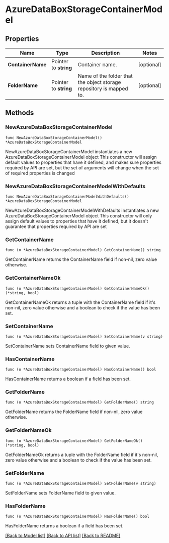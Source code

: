 # AzureDataBoxStorageContainerModel

## Properties

Name | Type | Description | Notes
------------ | ------------- | ------------- | -------------
**ContainerName** | Pointer to **string** | Container name. | [optional] 
**FolderName** | Pointer to **string** | Name of the folder that the object storage repository is mapped to. | [optional] 

## Methods

### NewAzureDataBoxStorageContainerModel

`func NewAzureDataBoxStorageContainerModel() *AzureDataBoxStorageContainerModel`

NewAzureDataBoxStorageContainerModel instantiates a new AzureDataBoxStorageContainerModel object
This constructor will assign default values to properties that have it defined,
and makes sure properties required by API are set, but the set of arguments
will change when the set of required properties is changed

### NewAzureDataBoxStorageContainerModelWithDefaults

`func NewAzureDataBoxStorageContainerModelWithDefaults() *AzureDataBoxStorageContainerModel`

NewAzureDataBoxStorageContainerModelWithDefaults instantiates a new AzureDataBoxStorageContainerModel object
This constructor will only assign default values to properties that have it defined,
but it doesn't guarantee that properties required by API are set

### GetContainerName

`func (o *AzureDataBoxStorageContainerModel) GetContainerName() string`

GetContainerName returns the ContainerName field if non-nil, zero value otherwise.

### GetContainerNameOk

`func (o *AzureDataBoxStorageContainerModel) GetContainerNameOk() (*string, bool)`

GetContainerNameOk returns a tuple with the ContainerName field if it's non-nil, zero value otherwise
and a boolean to check if the value has been set.

### SetContainerName

`func (o *AzureDataBoxStorageContainerModel) SetContainerName(v string)`

SetContainerName sets ContainerName field to given value.

### HasContainerName

`func (o *AzureDataBoxStorageContainerModel) HasContainerName() bool`

HasContainerName returns a boolean if a field has been set.

### GetFolderName

`func (o *AzureDataBoxStorageContainerModel) GetFolderName() string`

GetFolderName returns the FolderName field if non-nil, zero value otherwise.

### GetFolderNameOk

`func (o *AzureDataBoxStorageContainerModel) GetFolderNameOk() (*string, bool)`

GetFolderNameOk returns a tuple with the FolderName field if it's non-nil, zero value otherwise
and a boolean to check if the value has been set.

### SetFolderName

`func (o *AzureDataBoxStorageContainerModel) SetFolderName(v string)`

SetFolderName sets FolderName field to given value.

### HasFolderName

`func (o *AzureDataBoxStorageContainerModel) HasFolderName() bool`

HasFolderName returns a boolean if a field has been set.


[[Back to Model list]](../README.md#documentation-for-models) [[Back to API list]](../README.md#documentation-for-api-endpoints) [[Back to README]](../README.md)


